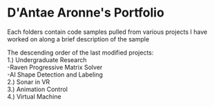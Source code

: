 # D'Antae Aronne's Portfolio
Each folders contain code samples pulled from various projects I have worked on along a brief description of the sample     
     
The descending order of the last modified projects:    
1.) Undergraduate Research    
	-Raven Progressive Matrix Solver    
     -AI Shape Detection and Labeling     
2.) Sonar in VR    
3.) Animation Control     
4.) Virtual Machine     
